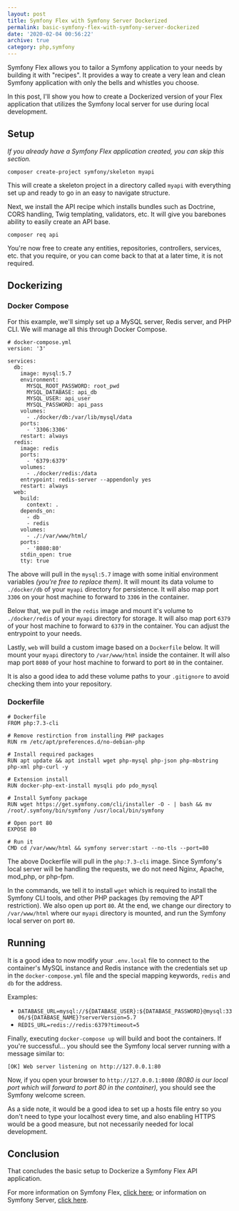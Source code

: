 ```yaml
---
layout: post
title: Symfony Flex with Symfony Server Dockerized
permalink: basic-symfony-flex-with-symfony-server-dockerized
date: '2020-02-04 00:56:22'
archive: true
category: php,symfony
---
```


Symfony Flex allows you to tailor a Symfony application to your needs by building it with "recipes". It provides a way to create a very lean and clean Symfony application with only the bells and whistles you choose.

In this post, I'll show you how to create a Dockerized version of your Flex application that utilizes the Symfony local server for use during local development.

## Setup

_If you already have a Symfony Flex application created, you can skip this section._

`composer create-project symfony/skeleton myapi`

This will create a skeleton project in a directory called `myapi` with everything set up and ready to go in an easy to navigate structure.

Next, we install the API recipe which installs bundles such as Doctrine, CORS handling, Twig templating, validators, etc. It will give you barebones ability to easily create an API base.

`composer req api`

You're now free to create any entities, repositories, controllers, services, etc. that you require, or you can come back to that at a later time, it is not required.

## Dockerizing

### Docker Compose

For this example, we'll simply set up a MySQL server, Redis server, and PHP CLI. We will manage all this through Docker Compose.

    # docker-compose.yml
    version: '3'
    
    services:
      db:
        image: mysql:5.7
        environment:
          MYSQL_ROOT_PASSWORD: root_pwd
          MYSQL_DATABASE: api_db
          MYSQL_USER: api_user
          MYSQL_PASSWORD: api_pass
        volumes:
          - ./docker/db:/var/lib/mysql/data
        ports:
          - '3306:3306'
        restart: always
      redis:
        image: redis
        ports:
          - '6379:6379'
        volumes:
          - ./docker/redis:/data
        entrypoint: redis-server --appendonly yes
        restart: always
      web:
        build:
          context: .
        depends_on:
          - db
          - redis
        volumes:
          - ./:/var/www/html/
        ports:
          - '8080:80'
        stdin_open: true
        tty: true

The above will pull in the `mysql:5.7` image with some initial environment variables _(you're free to replace them)_. It will mount its data volume to `./docker/db` of your `myapi` directory for persistence. It will also map port `3306` on your host machine to forward to `3306` in the container.

Below that, we pull in the `redis` image and mount it's volume to `./docker/redis` of your `myapi` directory for storage. It will also map port `6379` of your host machine to forward to `6379` in the container. You can adjust the entrypoint to your needs.

Lastly, `web` will build a custom image based on a `Dockerfile` below. It will mount your `myapi` directory to `/var/www/html` inside the container. It will also map port `8080` of your host machine to forward to port `80` in the container.

It is also a good idea to add these volume paths to your `.gitignore` to avoid checking them into your repository.

### Dockerfile

    # Dockerfile
    FROM php:7.3-cli
    
    # Remove restirction from installing PHP packages
    RUN rm /etc/apt/preferences.d/no-debian-php
    
    # Install required packages
    RUN apt update && apt install wget php-mysql php-json php-mbstring php-xml php-curl -y
    
    # Extension install
    RUN docker-php-ext-install mysqli pdo pdo_mysql
    
    # Install Symfony package
    RUN wget https://get.symfony.com/cli/installer -O - | bash && mv /root/.symfony/bin/symfony /usr/local/bin/symfony
    
    # Open port 80
    EXPOSE 80
    
    # Run it
    CMD cd /var/www/html && symfony server:start --no-tls --port=80

The above Dockerfile will pull in the `php:7.3-cli` image. Since Symfony's local server will be handling the requests, we do not need Nginx, Apache, mod\_php, or php-fpm.

In the commands, we tell it to install `wget` which is required to install the Symfony CLI tools, and other PHP packages (by removing the APT restriction). We also open up port `80`. At the end, we change our directory to `/var/www/html` where our `myapi` directory is mounted, and run the Symfony local server on port `80`.

## Running

It is a good idea to now modify your `.env.local` file to connect to the container's MySQL instance and Redis instance with the credentials set up in the `docker-compose.yml` file and the special mapping keywords, `redis` and `db` for the address.

Examples:

- `DATABASE_URL=mysql://${DATABASE_USER}:${DATABASE_PASSWORD}@mysql:3306/${DATABASE_NAME}?serverVersion=5.7`
- `REDIS_URL=redis://redis:6379?timeout=5`

Finally, executing `docker-compose up` will build and boot the containers. If you're successful... you should see the Symfony local server running with a message similar to:

`[OK] Web server listening on http://127.0.0.1:80`

Now, if you open your browser to `http://127.0.0.1:8080` _(8080 is our local port which will forward to port 80 in the container),_ you should see the Symfony welcome screen.

As a side note, it would be a good idea to set up a hosts file entry so you don't need to type your localhost every time, and also enabling HTTPS would be a good measure, but not necessarily needed for local development.

## Conclusion

That concludes the basic setup to Dockerize a Symfony Flex API application.

For more information on Symfony Flex, [click here](https://symfony.com/doc/current/quick_tour/flex_recipes.html); or information on Symfony Server, [click here](https://symfony.com/doc/current/setup/symfony_server.html).
